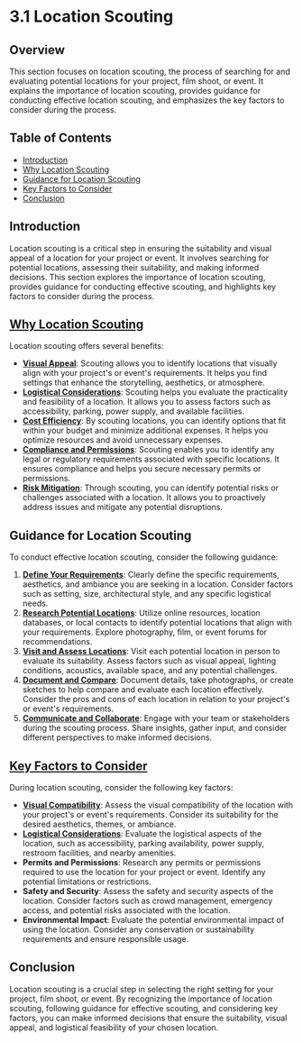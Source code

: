 # 3.1 Location Scouting

## Overview
This section focuses on location scouting, the process of searching for and evaluating potential locations for your project, film shoot, or event. It explains the importance of location scouting, provides guidance for conducting effective location scouting, and emphasizes the key factors to consider during the process.

## Table of Contents
- [Introduction](#introduction)
- [Why Location Scouting](#why-location-scouting)
- [Guidance for Location Scouting](#guidance-for-location-scouting)
- [Key Factors to Consider](#key-factors-to-consider)
- [Conclusion](#conclusion)

## Introduction
Location scouting is a critical step in ensuring the suitability and visual appeal of a location for your project or event. It involves searching for potential locations, assessing their suitability, and making informed decisions. This section explores the importance of location scouting, provides guidance for conducting effective scouting, and highlights key factors to consider during the process.

## [Why Location Scouting](https://github.com/mrthomware/MakerSpace/blob/main/MakerSpace/3.1_Location_scouting/Why%20Location%20Scouting/README.md)
Location scouting offers several benefits:
- [**Visual Appeal**](https://github.com/mrthomware/MakerSpace/blob/main/MakerSpace/3.1_Location_scouting/Why%20Location%20Scouting/Visual%20Appeal.md): Scouting allows you to identify locations that visually align with your project's or event's requirements. It helps you find settings that enhance the storytelling, aesthetics, or atmosphere.
- [**Logistical Considerations**](https://github.com/mrthomware/MakerSpace/blob/main/MakerSpace/3.1_Location_scouting/Why%20Location%20Scouting/Logistical%20Considerations/README.md): Scouting helps you evaluate the practicality and feasibility of a location. It allows you to assess factors such as accessibility, parking, power supply, and available facilities.
- [**Cost Efficiency**](https://github.com/mrthomware/MakerSpace/blob/main/MakerSpace/3.1_Location_scouting/Why%20Location%20Scouting/Cost%20Efficiency/README.md): By scouting locations, you can identify options that fit within your budget and minimize additional expenses. It helps you optimize resources and avoid unnecessary expenses.
- [**Compliance and Permissions**](https://github.com/mrthomware/MakerSpace/blob/main/MakerSpace/3.1_Location_scouting/Why%20Location%20Scouting/Compliance%20and%20Permissions/README.md): Scouting enables you to identify any legal or regulatory requirements associated with specific locations. It ensures compliance and helps you secure necessary permits or permissions.
- [**Risk Mitigation**](https://github.com/mrthomware/MakerSpace/blob/main/MakerSpace/3.1_Location_scouting/Why%20Location%20Scouting/Risk%20Mitigation/README.md): Through scouting, you can identify potential risks or challenges associated with a location. It allows you to proactively address issues and mitigate any potential disruptions.

## Guidance for Location Scouting
To conduct effective location scouting, consider the following guidance:
1. [**Define Your Requirements**](https://github.com/mrthomware/MakerSpace/blob/main/MakerSpace/3.1_Location_scouting/Defining%20Your%20Requirements%20for%20a%20Maker%20Space%20Location.md): Clearly define the specific requirements, aesthetics, and ambiance you are seeking in a location. Consider factors such as setting, size, architectural style, and any specific logistical needs.
2. [**Research Potential Locations**](https://github.com/mrthomware/MakerSpace/blob/main/MakerSpace/3.1_Location_scouting/Researching%20Potential%20Locations%20for%20a%20Maker%20Space.md): Utilize online resources, location databases, or local contacts to identify potential locations that align with your requirements. Explore photography, film, or event forums for recommendations.
3. [**Visit and Assess Locations**](https://github.com/mrthomware/MakerSpace/blob/main/MakerSpace/3.1_Location_scouting/Visiting%20and%20Assessing%20Potential%20Locations.md): Visit each potential location in person to evaluate its suitability. Assess factors such as visual appeal, lighting conditions, acoustics, available space, and any potential challenges.
4. [**Document and Compare**](https://github.com/mrthomware/MakerSpace/blob/main/MakerSpace/3.1_Location_scouting/Documenting%20and%20Comparing.md): Document details, take photographs, or create sketches to help compare and evaluate each location effectively. Consider the pros and cons of each location in relation to your project's or event's requirements.
5. [**Communicate and Collaborate**](https://github.com/mrthomware/MakerSpace/blob/main/MakerSpace/3.1_Location_scouting/Communicating%20and%20Collaborating.md): Engage with your team or stakeholders during the scouting process. Share insights, gather input, and consider different perspectives to make informed decisions.

## [Key Factors to Consider](https://github.com/mrthomware/MakerSpace/blob/main/MakerSpace/3.1_Location_scouting/Key%20Factors%20to%20Consider/README.md)
During location scouting, consider the following key factors:
- [**Visual Compatibility**](https://github.com/mrthomware/MakerSpace/blob/main/MakerSpace/3.1_Location_scouting/Key%20Factors%20to%20Consider/Visual%20Compatibility/README.md): Assess the visual compatibility of the location with your project's or event's requirements. Consider its suitability for the desired aesthetics, themes, or ambiance.
- [**Logistical Considerations**](https://github.com/mrthomware/MakerSpace/blob/main/MakerSpace/3.1_Location_scouting/Key%20Factors%20to%20Consider/Logistical%20Considerations/README): Evaluate the logistical aspects of the location, such as accessibility, parking availability, power supply, restroom facilities, and nearby amenities.
- **Permits and Permissions**: Research any permits or permissions required to use the location for your project or event. Identify any potential limitations or restrictions.
- **Safety and Security**: Assess the safety and security aspects of the location. Consider factors such as crowd management, emergency access, and potential risks associated with the location.
- **Environmental Impact**: Evaluate the potential environmental impact of using the location. Consider any conservation or sustainability requirements and ensure responsible usage.

## Conclusion
Location scouting is a crucial step in selecting the right setting for your project, film shoot, or event. By recognizing the importance of location scouting, following guidance for effective scouting, and considering key factors, you can make informed decisions that ensure the suitability, visual appeal, and logistical feasibility of your chosen location.
